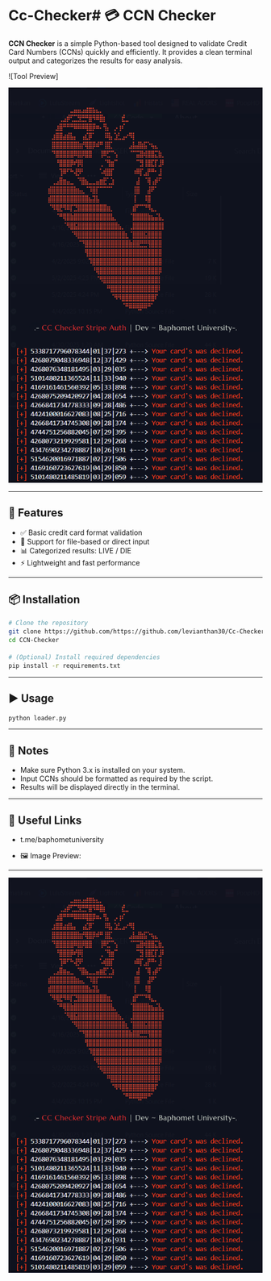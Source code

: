 # Cc-Checker# 💳 CCN Checker

**CCN Checker** is a simple Python-based tool designed to validate Credit Card Numbers (CCNs) quickly and efficiently. It provides a clean terminal output and categorizes the results for easy analysis.

![Tool Preview]

![index.png](https://github.com/levianthan30/Cc-Checker/blob/main/index.png)

---

## 🔧 Features

- ✅ Basic credit card format validation
- 📄 Support for file-based or direct input
- 📊 Categorized results: LIVE / DIE
- ⚡ Lightweight and fast performance

---

## 📦 Installation

```bash
# Clone the repository
git clone https://github.com/https://github.com/levianthan30/Cc-Checker
cd CCN-Checker

# (Optional) Install required dependencies
pip install -r requirements.txt
```

---

## ▶️ Usage

```bash
python loader.py
```

---

## 📝 Notes

- Make sure Python 3.x is installed on your system.
- Input CCNs should be formatted as required by the script.
- Results will be displayed directly in the terminal.

---

## 🔗 Useful Links

- t.me/baphometuniversity

- 🖼️ Image Preview: 
---
 ![index.png](https://github.com/levianthan30/Cc-Checker/blob/main/index.png)
